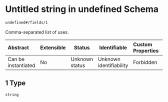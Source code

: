 # Untitled string in undefined Schema

```txt
undefined#/fields/1
```

Comma-separated list of uses.


| Abstract            | Extensible | Status         | Identifiable            | Custom Properties | Additional Properties | Access Restrictions | Defined In                                                                        |
| :------------------ | ---------- | -------------- | ----------------------- | :---------------- | --------------------- | ------------------- | --------------------------------------------------------------------------------- |
| Can be instantiated | No         | Unknown status | Unknown identifiability | Forbidden         | Allowed               | none                | [use_group.schema.json\*](../../out/use_group.schema.json "open original schema") |

## 1 Type

`string`
